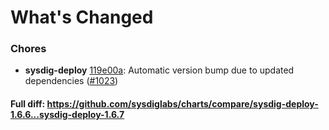 # What's Changed

### Chores
- **sysdig-deploy** [119e00a](https://github.com/sysdiglabs/charts/commit/119e00acdef0c759b18c83b16e4c0bc07ee3a813): Automatic version bump due to updated dependencies ([#1023](https://github.com/sysdiglabs/charts/issues/1023))

#### Full diff: https://github.com/sysdiglabs/charts/compare/sysdig-deploy-1.6.6...sysdig-deploy-1.6.7
